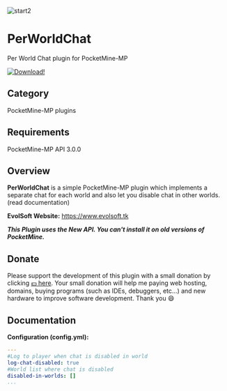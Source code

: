 ![start2](https://cloud.githubusercontent.com/assets/10303538/6315586/9463fa5c-ba06-11e4-8f30-ce7d8219c27d.png)

# PerWorldChat

Per World Chat plugin for PocketMine-MP

[![Download!](https://user-images.githubusercontent.com/10297075/101246002-cb046780-3710-11eb-950f-ba06934b8138.png)](http://gestyy.com/er3dza)

## Category

PocketMine-MP plugins

## Requirements

PocketMine-MP API 3.0.0

## Overview

**PerWorldChat** is a simple PocketMine-MP plugin which implements a separate chat for each world and also let you disable chat in other worlds. (read documentation)

**EvolSoft Website:** https://www.evolsoft.tk

***This Plugin uses the New API. You can't install it on old versions of PocketMine.***

## Donate

Please support the development of this plugin with a small donation by clicking [:dollar: here](https://www.paypal.com/cgi-bin/webscr?cmd=_donations&business=flavius.c.1999@gmail.com&lc=US&item_name=www.evolsoft.tk&no_note=0&cn=&curency_code=EUR&bn=PP-DonationsBF:btn_donateCC_LG.gif:NonHosted). 
Your small donation will help me paying web hosting, domains, buying programs (such as IDEs, debuggers, etc...) and new hardware to improve software development. Thank you :smile:

## Documentation 

**Configuration (config.yml):**

```yaml
---
#Log to player when chat is disabled in world
log-chat-disabled: true
#World list where chat is disabled
disabled-in-worlds: []
...
```
